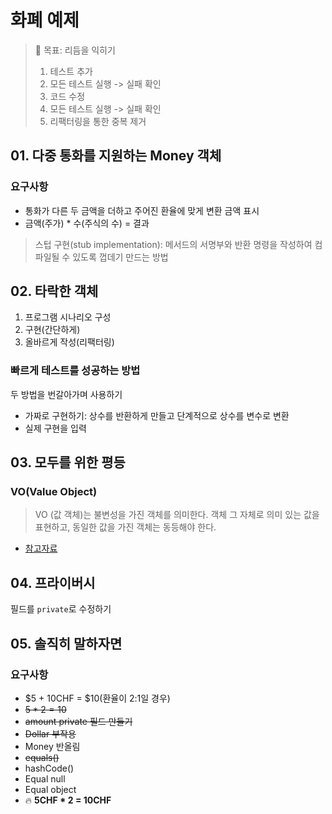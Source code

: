 # 화폐 예제

> 🚀 목표: 리듬을 익히기
>
> 1. 테스트 추가
> 2. 모든 테스트 실행 -> 실패 확인
> 3. 코드 수정
> 4. 모든 테스트 실행 -> 실패 확인
> 5. 리팩터링을 통한 중복 제거

## 01. 다중 통화를 지원하는 Money 객체

### 요구사항

- 통화가 다른 두 금액을 더하고 주어진 환율에 맞게 변환 금액 표시
- 금액(주가) * 수(주식의 수) = 결과

> 스텁 구현(stub implementation): 메서드의 서명부와 반환 명령을 작성하여 컴파일될 수 있도록 껍데기 만드는 방법

## 02. 타락한 객체

1. 프로그램 시나리오 구성
2. 구현(간단하게)
3. 올바르게 작성(리팩터링)

### 빠르게 테스트를 성공하는 방법

두 방법을 번갈아가며 사용하기

- 가짜로 구현하기: 상수를 반환하게 만들고 단계적으로 상수를 변수로 변환
- 실제 구현을 입력

## 03. 모두를 위한 평등

### VO(Value Object)

> VO (값 객체)는 불변성을 가진 객체를 의미한다. 객체 그 자체로 의미 있는 값을 표현하고, 동일한 값을 가진 객체는 동등해야 한다.

- [참고자료](https://hudi.blog/value-object/)

## 04. 프라이버시

필드를 `private`로 수정하기

## 05. 솔직히 말하자면

### 요구사항

- $5 + 10CHF = $10(환율이 2:1일 경우)
- ~~$5 * 2 = 10$~~
- ~~amount private 필드 만들기~~
- ~~Dollar 부작용~~
- Money 반올림
- ~~equals()~~
- hashCode()
- Equal null
- Equal object
- 🔥 **5CHF * 2 = 10CHF**


